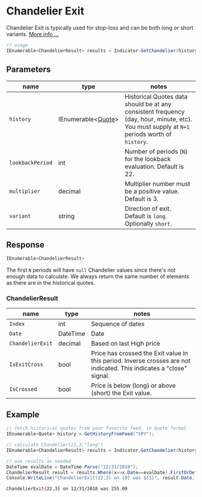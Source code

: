 ﻿# Chandelier Exit

Chandelier Exit is typically used for stop-loss and can be both long or short variants.
[More info ...](https://school.stockcharts.com/doku.php?id=technical_indicators:chandelier_exit)

```csharp
// usage
IEnumerable<ChandelierResult> results = Indicator.GetChandelier(history, lookbackPeriod, multiplier, variant);  
```

## Parameters

| name | type | notes
| -- |-- |--
| `history` | IEnumerable\<[Quote](/GUIDE.md#quote)\> | Historical Quotes data should be at any consistent frequency (day, hour, minute, etc).  You must supply at `N+1` periods worth of `history`.
| `lookbackPeriod` | int | Number of periods (`N`) for the lookback evaluation.  Default is 22.
| `multiplier` | decimal | Multiplier number must be a positive value.  Default is 3.
| `variant` | string | Direction of exit.  Default is `long`.  Optionally `short`.

## Response

```csharp
IEnumerable<ChandelierResult>
```

The first `N` periods will have `null` Chandelier values since there's not enough data to calculate.  We always return the same number of elements as there are in the historical quotes.

### ChandelierResult

| name | type | notes
| -- |-- |--
| `Index` | int | Sequence of dates
| `Date` | DateTime | Date
| `ChandelierExit` | decimal | Based on last High price
| `IsExitCross` | bool | Price has crossed the Exit value in this period.  Inverse crosses are not indicated.  This indicates a "close" signal.
| `IsCrossed` | bool | Price is below (long) or above (short) the Exit value.

## Example

```csharp
// fetch historical quotes from your favorite feed, in Quote format
IEnumerable<Quote> history = GetHistoryFromFeed("SPY");

// calculate Chandelier(22,3,"long")
IEnumerable<ChandelierResult> results = Indicator.GetChandelier(history,22,3);

// use results as needed
DateTime evalDate = DateTime.Parse("12/31/2018");
ChandelierResult result = results.Where(x=>x.Date==evalDate).FirstOrDefault();
Console.WriteLine("ChandelierExit(22,3) on {0} was ${1}", result.Date, result.ChandelierExit);
```

```bash
ChandelierExit(22,3) on 12/31/2018 was 255.09
```
